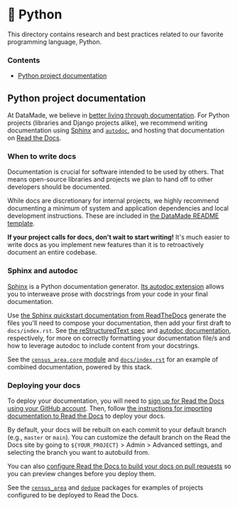 # 🐍 Python

This directory contains research and best practices related to our favorite programming language, Python.

### Contents

- [Python project documentation](#python-project-documentation)

## Python project documentation

At DataMade, we believe in [better living through documentation](https://datamade.us/blog/better-living-through-documentation/). For Python projects (libraries and Django projects alike), we recommend writing documentation using [Sphinx](https://www.sphinx-doc.org/en/master/index.html) and [`autodoc`](https://www.sphinx-doc.org/en/master/usage/extensions/autodoc.html), and hosting that documentation on [Read the Docs](https://readthedocs.org/).

### When to write docs

Documentation is crucial for software intended to be used by others. That means open-source libraries and projects we plan to hand off to other developers should be documented.

While docs are discretionary for internal projects, we highly recommend documenting a minimum of system and application dependencies and local development instructions. These are included in [the DataMade README template](https://github.com/datamade/readme-template). 

**If your project calls for docs, don't wait to start writing!** It's much easier to write docs as you implement new features than it is to retroactively document an entire codebase.

### Sphinx and autodoc

[Sphinx](https://www.sphinx-doc.org/en/master/index.html) is a Python documentation generator. [Its autodoc extension](https://www.sphinx-doc.org/en/master/usage/extensions/autodoc.html) allows you to interweave prose with docstrings from your code in your final documentation.

Use [the Sphinx quickstart documentation from ReadTheDocs](https://docs.readthedocs.io/en/stable/intro/getting-started-with-sphinx.html) generate the files you'll need to compose your documentation, then add your first draft to `docs/index.rst`. See [the reStructuredText spec](https://docutils.sourceforge.io/docs/ref/rst/restructuredtext.html) and [autodoc documentation](https://www.sphinx-doc.org/en/master/usage/extensions/autodoc.html), respectively, for more on correctly formatting your documentation file/s and how to leverage autodoc to include content from your docstrings.

See the [`census_area.core` module](https://github.com/datamade/census_area/blob/master/census_area/core.py) and [`docs/index.rst`](https://raw.githubusercontent.com/datamade/census_area/master/docs/index.rst) for an example of combined documentation, powered by this stack.

### Deploying your docs

To deploy your documentation, you will need to [sign up for Read the Docs using your GitHub account](https://readthedocs.org/accounts/signup/). Then, follow [the instructions for importing documentation to Read the Docs](https://docs.readthedocs.io/en/stable/tutorial/index.html#first-steps) to deploy your docs.

By default, your docs will be rebuilt on each commit to your default branch (e.g., `master` or `main`). You can customize the default branch on the Read the Docs site by going to `${YOUR_PROJECT}` > Admin > Advanced settings, and selecting the branch you want to autobuild from.

You can also [configure Read the Docs to build your docs on pull requests](https://docs.readthedocs.io/en/stable/pull-requests.html) so you can preview changes before you deploy them.

See the [`census_area`](https://github.com/datamade/census_area) and [`dedupe`](https://github.com/dedupeio/dedupe) packages for examples of projects configured to be deployed to Read the Docs. 
